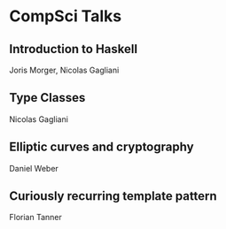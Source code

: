 # CompSci Talks

## Introduction to Haskell

Joris Morger, Nicolas Gagliani

## Type Classes

Nicolas Gagliani

## Elliptic curves and cryptography

Daniel Weber

## Curiously recurring template pattern

Florian Tanner
